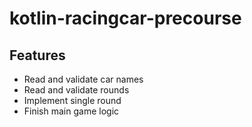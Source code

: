 # kotlin-racingcar-precourse

## Features

- Read and validate car names
- Read and validate rounds
- Implement single round
- Finish main game logic

